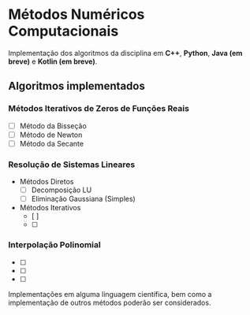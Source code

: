 # Métodos Numéricos Computacionais

Implementação dos algoritmos da disciplina em **C++**, **Python**, **Java (em breve)** e **Kotlin (em breve)**.

## Algoritmos implementados
### Métodos Iterativos de Zeros de Funções Reais
- [ ] Método da Bisseção
- [ ] Método de Newton
- [ ] Método da Secante

### Resolução de Sistemas Lineares
- Métodos Diretos
  - [ ] Decomposição LU
  - [ ] Eliminação Gaussiana (Simples)

- Métodos Iterativos
  - [ ] 
  - [ ] 

### Interpolação Polinomial
- [ ] 
- [ ] 
- [ ] 


Implementações em alguma linguagem científica, bem como a implementação de outros métodos poderão ser considerados.